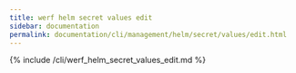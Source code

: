 ```yaml
---
title: werf helm secret values edit
sidebar: documentation
permalink: documentation/cli/management/helm/secret/values/edit.html
---
```


{% include /cli/werf_helm_secret_values_edit.md %}

